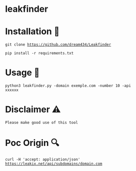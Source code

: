 # leakfinder

# Installation 📝


<code>git clone https://github.com/dream434/Leakfinder </code>


<code>pip install -r requirements.txt</code>

# Usage  🚀

<code>python3 leakfinder.py -domain exemple.com -number 10 -api xxxxxx</code>

# Disclaimer ⚠️


<code>Please make good use of this tool</code>

# Poc Origin 🔍
<!DOCTYPE html>
<html lang="en">
<head>
    <meta charset="UTF-8">
    <meta name="viewport" content="width=device-width, initial-scale=1.0">
    
  


 <code>curl -H 'accept: application/json' https://leakix.net/api/subdomains/domain.com</code>
   

</html>




